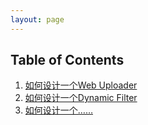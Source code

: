 ```yaml
---
layout: page
---
```


## Table of Contents

1. [如何设计一个Web Uploader](/designs/)
2. [如何设计一个Dynamic Filter](/designs/)
3. [如何设计一个……](/designs/)